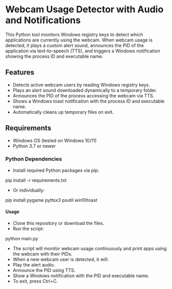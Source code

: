 # Webcam Usage Detector with Audio and Notifications

This Python tool monitors Windows registry keys to detect which applications are currently using the webcam. When webcam usage is detected, it plays a custom alert sound, announces the PID of the application via text-to-speech (TTS), and triggers a Windows notification showing the process ID and executable name.

## Features

- Detects active webcam users by reading Windows registry keys.
- Plays an alert sound downloaded dynamically to a temporary folder.
- Announces the PID of the process accessing the webcam via TTS.
- Shows a Windows toast notification with the process ID and executable name.
- Automatically cleans up temporary files on exit.

## Requirements

- Windows OS (tested on Windows 10/11)
- Python 3.7 or newer

### Python Dependencies

- Install required Python packages via pip:

pip install -r requirements.txt

- Or individually:

pip install pygame pyttsx3 psutil win10toast

#### Usage

- Clone this repository or download the files.
- Run the script:

python main.py

- The script will monitor webcam usage continuously and print apps using the webcam with their PIDs.
- When a new webcam user is detected, it will:
- Play the alert audio.
- Announce the PID using TTS.
- Show a Windows notification with the PID and executable name.
- To exit, press Ctrl+C.

